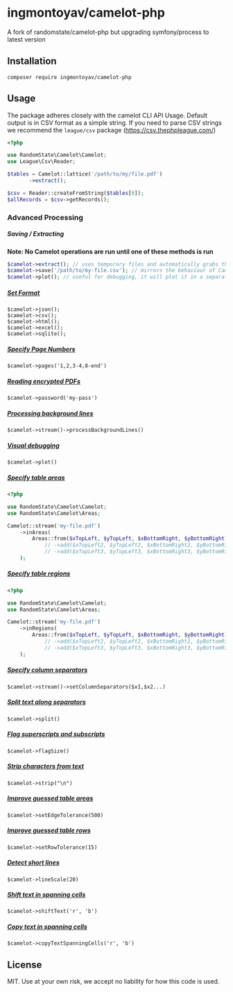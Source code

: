 # ingmontoyav/camelot-php

A fork of randomstate/camelot-php but upgrading symfony/process to latest version

## Installation

`composer require ingmontoyav/camelot-php`

## Usage

The package adheres closely with the camelot CLI API Usage.
Default output is in CSV format as a simple string. If you need to parse CSV strings we recommend the `league/csv` package (https://csv.thephpleague.com/)

```php
<?php

use RandomState\Camelot\Camelot;
use League\Csv\Reader;

$tables = Camelot::lattice('/path/to/my/file.pdf')
       ->extract();

$csv = Reader::createFromString($tables[0]);
$allRecords = $csv->getRecords();
```

### Advanced Processing

##### Saving / Extracting
**Note: No Camelot operations are run until one of these methods is run**
```php
$camelot->extract(); // uses temporary files and automatically grabs the table contents for you from each
$camelot->save('/path/to/my-file.csv'); // mirrors the behaviour of Camelot and saves files in the format /path/to/my-file-page-*-table-*.csv
$camelot->plot(); // useful for debugging, it will plot it in a separate window (see Visual Debugging below)   
```

##### [Set Format](https://camelot-py.readthedocs.io/en/master/user/quickstart.html#read-the-pdf)
```
$camelot->json();
$camelot->csv();
$camelot->html();
$camelot->excel();
$camelot->sqlite();
```
##### [Specify Page Numbers](https://camelot-py.readthedocs.io/en/master/user/quickstart.html#specify-page-numbers)

`$camelot->pages('1,2,3-4,8-end')`

##### [Reading encrypted PDFs](https://camelot-py.readthedocs.io/en/master/user/quickstart.html#reading-encrypted-pdfs)

`$camelot->password('my-pass')`

##### [Processing background lines](https://camelot-py.readthedocs.io/en/master/user/advanced.html#process-background-lines)
`$camelot->stream()->processBackgroundLines()`

##### [Visual debugging](https://camelot-py.readthedocs.io/en/master/user/advanced.html#visual-debugging)

`$camelot->plot()`

##### [Specify table areas](https://camelot-py.readthedocs.io/en/master/user/advanced.html#specify-table-areas)

```php
<?php

use RandomState\Camelot\Camelot;
use RandomState\Camelot\Areas;

Camelot::stream('my-file.pdf')
    ->inAreas(
        Areas::from($xTopLeft, $yTopLeft, $xBottomRight, $yBottomRight)
            // ->add($xTopLeft2, $yTopLeft2, $xBottomRight2, $yBottomRight2)
            // ->add($xTopLeft3, $yTopLeft3, $xBottomRight3, $yBottomRight3)
    );
```

##### [Specify table regions](https://camelot-py.readthedocs.io/en/master/user/advanced.html#specify-table-regions)

```php
<?php

use RandomState\Camelot\Camelot;
use RandomState\Camelot\Areas;

Camelot::stream('my-file.pdf')
    ->inRegions(
        Areas::from($xTopLeft, $yTopLeft, $xBottomRight, $yBottomRight)
            // ->add($xTopLeft2, $yTopLeft2, $xBottomRight2, $yBottomRight2)
            // ->add($xTopLeft3, $yTopLeft3, $xBottomRight3, $yBottomRight3)
    );
```
 
##### [Specify column separators](https://camelot-py.readthedocs.io/en/master/user/advanced.html#specify-column-separators)

`$camelot->stream()->setColumnSeparators($x1,$x2...)`

##### [Split text along separators](https://camelot-py.readthedocs.io/en/master/user/advanced.html#split-text-along-separators)

`$camelot->split()`

##### [Flag superscripts and subscripts](https://camelot-py.readthedocs.io/en/master/user/advanced.html#flag-superscripts-and-subscripts)

`$camelot->flagSize()`

##### [Strip characters from text](https://camelot-py.readthedocs.io/en/master/user/advanced.html#strip-characters-from-text)

`$camelot->strip("\n")`

##### [Improve guessed table areas](https://camelot-py.readthedocs.io/en/master/user/advanced.html#improve-guessed-table-areas)

`$camelot->setEdgeTolerance(500)`

##### [Improve guessed table rows](https://camelot-py.readthedocs.io/en/master/user/advanced.html#improve-guessed-table-rows)

`$camelot->setRowTolerance(15)`

##### [Detect short lines](https://camelot-py.readthedocs.io/en/master/user/advanced.html#detect-short-lines)

`$camelot->lineScale(20)`


##### [Shift text in spanning cells](https://camelot-py.readthedocs.io/en/master/user/advanced.html#shift-text-in-spanning-cells)

`$camelot->shiftText('r', 'b')`

##### [Copy text in spanning cells](https://camelot-py.readthedocs.io/en/master/user/advanced.html#copy-text-in-spanning-cells)

`$camelot->copyTextSpanningCells('r', 'b')`


## License

MIT. Use at your own risk, we accept no liability for how this code is used.